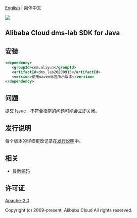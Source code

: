 [English](README.md) | 简体中文

![](https://aliyunsdk-pages.alicdn.com/icons/AlibabaCloud.svg)

## Alibaba Cloud dms-lab SDK for Java

## 安装

```xml
<dependency>
   <groupId>com.aliyun</groupId>
   <artifactId>dms_lab20200915</artifactId>
   <version>使用maven标签所示版本</version>
</dependency>
```

## 问题

[提交 Issue](https://github.com/aliyun/alibabacloud-sdk/issues/new)，不符合指南的问题可能会立即关闭。

## 发行说明

每个版本的详细更改记录在[发行说明](./ChangeLog.txt)中。

## 相关

- [最新源码](https://github.com/aliyun/alibabacloud-sdk/tree/master/java)

## 许可证

[Apache-2.0](http://www.apache.org/licenses/LICENSE-2.0)

Copyright (c) 2009-present, Alibaba Cloud All rights reserved.
